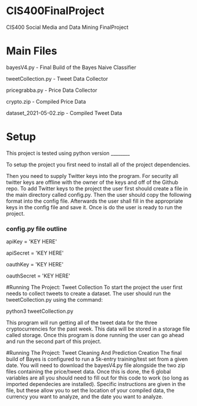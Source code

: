 # CIS400FinalProject
CIS400 Social Media and Data Mining FinalProject

# Main Files
bayesV4.py - Final Build of the Bayes Naive Classifier

tweetCollection.py - Tweet Data Collector

pricegrabba.py - Price Data Collector

crypto.zip - Compiled Price Data

dataset_2021-05-02.zip - Compiled Tweet Data

# Setup
This project is tested using python version ________

To setup the project you first need to install all of the project dependencies.

Then you need to supply Twitter keys into the program. For security all twitter keys
are offline with the owner of the keys and off of the Github repo. To add Twitter keys to the project the user
first should create a file in the main directory called config.py. Then the user should copy the following
format into the config file. Afterwards the user shall fill in the appropriate keys in the config file and
save it. Once is do the user is ready to run the project.

### config.py file outline
apiKey = 'KEY HERE'

apiSecret = 'KEY HERE'

oauthKey = 'KEY HERE'

oauthSecret = 'KEY HERE'


#Running The Project: Tweet Collection
To start the project the user first needs to collect tweets to create a dataset. The user should run the tweetCollection.py using the command:

python3 tweetCollection.py

This program will run getting all of the tweet data for the three cryptocurrencies for the past week. This data will be stored in a storage file
called storage. Once this program is done running the user can go ahead and run the second part of this project.

#Running The Project: Tweet Cleaning And Prediction Creation
The final build of Bayes is configured to run a 5k-entry training/test set from a given date. You will need to download the bayesV4.py file alongside the two zip files containing the price/tweet data. Once this is done, the 6 global variables are all you should need to fill out for this code to work (so long as imported dependecies are installed). Specific instructions are given in the file, but these allow you to set the location of your compiled data, the currency you want to analyze, and the date you want to analyze.


